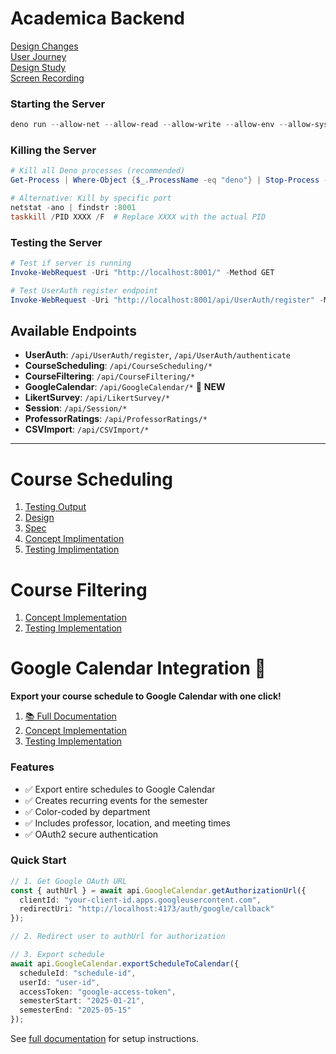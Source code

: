 # Academica Backend

[Design Changes](design/Design_Changes.md)\
[User Journey](design/UserJourney.md)\
[Design Study](design/DesignStudy)\
[Screen Recording](https://youtu.be/1FlhxO7HnOA?si=yCD9O86ecyt-06mn)


### Starting the Server
```powershell
deno run --allow-net --allow-read --allow-write --allow-env --allow-sys src/concept_server.ts --port 8001
```

### Killing the Server
```powershell
# Kill all Deno processes (recommended)
Get-Process | Where-Object {$_.ProcessName -eq "deno"} | Stop-Process -Force

# Alternative: Kill by specific port
netstat -ano | findstr :8001
taskkill /PID XXXX /F  # Replace XXXX with the actual PID
```

### Testing the Server
```powershell
# Test if server is running
Invoke-WebRequest -Uri "http://localhost:8001/" -Method GET

# Test UserAuth register endpoint
Invoke-WebRequest -Uri "http://localhost:8001/api/UserAuth/register" -Method POST -Headers @{"Content-Type"="application/json"} -Body '{"username":"testuser","password":"testpass"}'

```

## Available Endpoints
- **UserAuth**: `/api/UserAuth/register`, `/api/UserAuth/authenticate`
- **CourseScheduling**: `/api/CourseScheduling/*`
- **CourseFiltering**: `/api/CourseFiltering/*`
- **GoogleCalendar**: `/api/GoogleCalendar/*` 📅 **NEW**
- **LikertSurvey**: `/api/LikertSurvey/*`
- **Session**: `/api/Session/*`
- **ProfessorRatings**: `/api/ProfessorRatings/*`
- **CSVImport**: `/api/CSVImport/*`


---

# Course Scheduling
1. [Testing Output](design/concepts/CourseScheduling/test_output.md)
2. [Design](design/concepts/CourseScheduling/design_changes.md)
3. [Spec](src/concepts/CourseScheduling/CourseScheduling.spec)
4. [Concept Implimentation](src/concepts/CourseScheduling/courseSchedulingConcept.ts)
5. [Testing Implimentation](src/concepts/CourseScheduling/courseSchedulingConcept.test.ts)

# Course Filtering
1. [Concept Implementation](src/concepts/CourseFiltering/CourseFilteringConcept.ts)
2. [Testing Implementation](src/concepts/CourseFiltering/courseFilteringConcept.test.ts)

# Google Calendar Integration 📅
**Export your course schedule to Google Calendar with one click!**

1. [📚 Full Documentation](docs/GOOGLE_CALENDAR_INTEGRATION.md)
2. [Concept Implementation](src/concepts/GoogleCalendar/GoogleCalendarConcept.ts)
3. [Testing Implementation](src/concepts/GoogleCalendar/GoogleCalendarConcept.test.ts)

### Features
- ✅ Export entire schedules to Google Calendar
- ✅ Creates recurring events for the semester
- ✅ Color-coded by department
- ✅ Includes professor, location, and meeting times
- ✅ OAuth2 secure authentication

### Quick Start
```typescript
// 1. Get Google OAuth URL
const { authUrl } = await api.GoogleCalendar.getAuthorizationUrl({
  clientId: "your-client-id.apps.googleusercontent.com",
  redirectUri: "http://localhost:4173/auth/google/callback"
});

// 2. Redirect user to authUrl for authorization

// 3. Export schedule
await api.GoogleCalendar.exportScheduleToCalendar({
  scheduleId: "schedule-id",
  userId: "user-id",
  accessToken: "google-access-token",
  semesterStart: "2025-01-21",
  semesterEnd: "2025-05-15"
});
```

See [full documentation](docs/GOOGLE_CALENDAR_INTEGRATION.md) for setup instructions.
